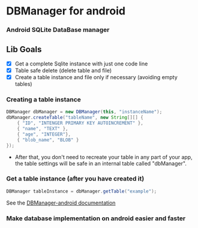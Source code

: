 # DBManager for android
### Android SQLite DataBase manager

## Lib Goals
- [x] Get a complete Sqlite instance with just one code line
- [x] Table safe delete (delete table and file)
- [x] Create a table instance and file only if necessary (avoiding empty tables)

### Creating a table instance
``` java
DBManager dbManager = new DBManager(this, "instanceName");
dbManager.createTable("tableName", new String[][] {
    { "ID", "INTENGER PRIMARY KEY AUTOINCREMENT" },
    { "name", "TEXT" },
    { "age", "INTEGER"},
    { "blob_name", "BLOB" }
});
```
- After that, you don't need to recreate your table in any part of your app, the table settings will be safe in an internal table called "dbManager".

### Get a table instance (after you have created it)
``` java
DBManager tableInstance = dbManager.getTable("example");
```

See the [DBManager-android documentation](https://github.com/RENAULTIVO/DBManager-android/blob/master/DOCUMENTATION.md)

### Make database implementation on android easier and faster

